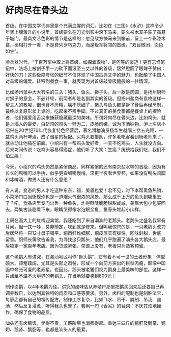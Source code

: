 # 好肉尽在骨头边

首级，在中国文学词典里是个充满血腥的词汇。比如在《三国》《水浒》这样令少年肾上腺激升的小说里，首级要么在刀光剑影中滚下马来，要么被木笼子装了高悬于城门，最具文艺色彩的情节是这样的：忽见敌方快马来到帐前，呈上一个彩漆木盒，丞相打开一看，不是费列罗巧克力，而是叛军将领的首级，“双目微闭，面色如生”。 

冷兵器时代，“于百万军中取上将首级，如探囊取物”，是何等的豪迈！更有志怪笔记中，法场上被刽子手一刀砍下而滚至三丈以外的首级，居然瞪圆了眼珠子赞曰：好快的刀！这些极度夸张的细节不仅体现了中国古典文学的魅力，也酝酿了中国人对首级的偏爱。转移到餐食一事，就表现为对首级敲骨吸髓般的一往情深。 

比如扬州菜中大大有名的三头：猪头、鱼头、狮子头。后一款是肉圆，是扬州厨师对狮子的意会，不必计较，前两者却是名副其实的首级。但扬州盐商有袁枚这样一帮文人的教唆，倒也食不厌精，脍不厌细了，猪头与鱼头都是拆了骨后再经烹制，最终以复原形状上桌的，吃起来不费手脚。不过真正的美食家都是餐桌上的探险者，他们偏爱用舌尖来捕获隐藏最深的美味。所谓好肉尽在骨头边，比如鸡头，就是上海人的最爱，白斩鸡的鸡头一劈为二，皮脆肉嫩，诚为下酒妙物。沪上名店小绍兴在20世纪70年代恢复特色经营后，著名滑稽演员杨华生就隔三岔五光顾，一盆鸡头两杯啤酒，成了谐星的标配。买鸡头要排队，许多老吃客看到杨老师来了，就主动让他插在前面。小绍兴有一帮鸡头爱好者，一天不吃鸡头，人生就没方向。后来坊间传说：吃鸡头容易得癌症，他们听了大笑：生癌？统统给我们吃，我们不怕生癌！ 

今天，小绍兴的鸡头仍然是紧俏商品，同样紧俏的还有南京盐水鸭的首级，因为有长长的鸭嘴可以手执，似乎更宜细嚼慢啃。深更半夜看世界杯，如果没有鸭头鸡脚和冰啤酒，做男人还有什么意思？ 

有人说，变态的男人才吃这种东东，错，美眉也爱！君不见，时下本帮熏鱼热销，小菜场门口当街现炸也是一道烟火气很浓的风景。那么成千上万的鱼头到哪里去了？喏，食品店里专门出售一种鱼头，炸得酥酥脆脆甜甜咸咸，美眉大包小包买回去，两集古装剧看下来，眼睛哭得像水泡眼金鱼，鱼骨头堆起小山样。 

上周在高大上的虹桥迎宾馆，我还吃到了来自潮汕的老鹅头。老鹅头之盛名我早有耳闻，但一饮一啄，莫非前定，吃到就是修来。但叫我惊愕的是，一只老鹅头改刀后居然将一只12寸盘子铺平。鹅肉纤维细腻，鹅皮厚实有弹性，回味鲜甜，舌底留香。厨师长黄欣告诉我，为寻找这只鹅头，他们几乎跑遍了汕头各大鹅头店，最后锁定一家百年老店。因为货源紧张，菜谱上没有，老板只为熟客预留。 

这个老鹅大有讲究，在潮汕地区叫作“狮头鹅”，它有着不可一世的王者形象：体型硕大、颈粗蹼阔，尤其是头部之肉髻，形成一个向前方突出的巨型肉瘤，颇像中国画中夸张可爱的老寿星。也因此，鹅头被老饕们视为鹅身上最美味的部位。这样一只卤至不温不火境界的老鹅头，在当地就要卖到800元！ 

制作卤鹅，以4年老鹅为佳。讲究的卤味店从养殖户那里把鹅买回来后还要自己再调养数日，以达到其独特的肉质和口感等要求。另外，卤料的配制也是制胜法宝，每家店都有自己的祖传配方。制作工序复杂，比如飞水、吊干、腌制、吊汤、卤汤，然后反复浸煮，听得我头也晕了。套用一句《舌尖》的台词：不厌其烦地操作，确保了食物的品质。 

汕头还有卤鹅饭，卖得不贵，工薪阶层也消费得起。重达三四斤的鹅肝及鹅掌、鹅翅、鹅肾、鹅肠等，也都是汕头人的最爱。